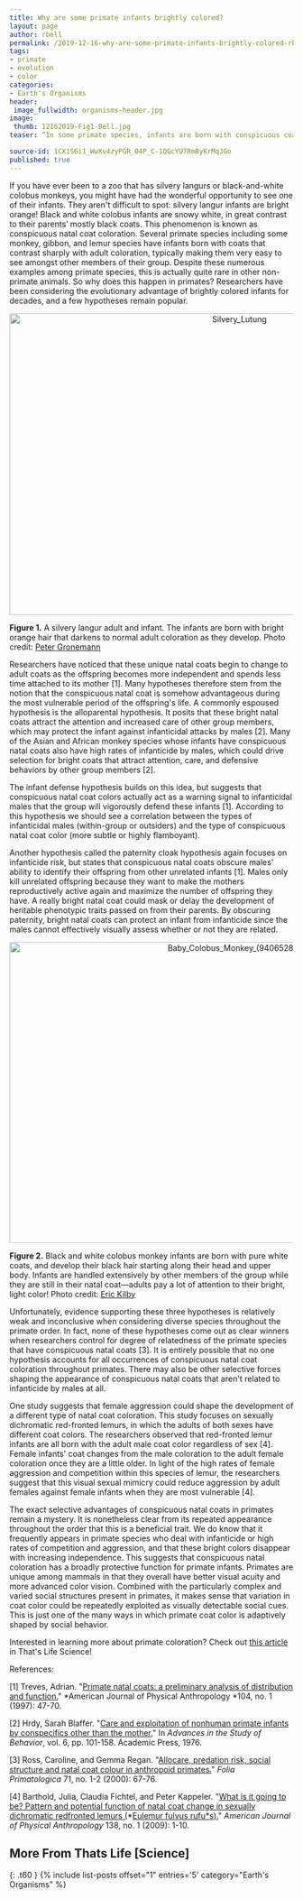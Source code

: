 ```yaml
---
title: Why are some primate infants brightly colored?
layout: page
author: rbell
permalink: /2019-12-16-why-are-some-primate-infants-brightly-colored-rbell/
tags:
- primate
- evolution
- color
categories:
- Earth's Organisms
header:
 image_fullwidth: organisms-header.jpg
image:
 thumb: 12162019-Fig1-Bell.jpg
teaser: “In some primate species, infants are born with conspicuous coats that fade to normal adult coloration over time. What could be causing these uniquely colored infants? What do species with natal coats all have in common?”

source-id: 1CX1S6i1_WwXv4zyPGR_04P_C-1QGcYU7RmByKrMqJGo
published: true
---
```


If you have ever been to a zoo that has silvery langurs or black-and-white colobus monkeys, you might have had the wonderful opportunity to see one of their infants. They aren't difficult to spot: silvery langur infants are bright orange! Black and white colobus infants are snowy white, in great contrast to their parents’ mostly black coats. This phenomenon is known as conspicuous natal coat coloration. Several primate species including some monkey, gibbon, and lemur species have infants born with coats that contrast sharply with adult coloration, typically making them very easy to see amongst other members of their group. Despite these numerous examples among primate species, this is actually quite rare in other non-primate animals. So why does this happen in primates? Researchers have been considering the evolutionary advantage of brightly colored infants for decades, and a few hypotheses remain popular.

<center><a data-flickr-embed="true" href="https://www.flickr.com/photos/139839751@N06/49169198256/in/dateposted-friend/" title="Silvery_Lutung"><img src="https://live.staticflickr.com/65535/49169198256_e005592f51_c.jpg" width="800" height="535" alt="Silvery_Lutung"></a><script async src="//embedr.flickr.com/assets/client-code.js" charset="utf-8"></script></center>

**Figure 1.** A silvery langur adult and infant. The infants are born with bright orange hair that darkens to normal adult coloration as they develop. Photo credit: [Peter Gronemann](https://commons.wikimedia.org/wiki/File:Silvery_Lutung_(7604298188).jpg)

Researchers have noticed that these unique natal coats begin to change to adult coats as the offspring becomes more independent and spends less time attached to its mother [1]. Many hypotheses therefore stem from the notion that the conspicuous natal coat is somehow advantageous during the most vulnerable period of the offspring's life. A commonly espoused hypothesis is the alloparental hypothesis. It posits that these bright natal coats attract the attention and increased care of other group members, which may protect the infant against infanticidal attacks by males [2]. Many of the Asian and African monkey species whose infants have conspicuous natal coats also have high rates of infanticide by males, which could drive selection for bright coats that attract attention, care, and defensive behaviors by other group members [2]. 

The infant defense hypothesis builds on this idea, but suggests that conspicuous natal coat colors actually act as a warning signal to infanticidal males that the group will vigorously defend these infants [1]. According to this hypothesis we should see a correlation between the types of infanticidal males (within-group or outsiders) and the type of conspicuous natal coat color (more subtle or highly flamboyant).

Another hypothesis called the paternity cloak hypothesis again focuses on infanticide risk, but states that conspicuous natal coats obscure males' ability to identify their offspring from other unrelated infants [1]. Males only kill unrelated offspring because they want to make the mothers reproductively active again and maximize the number of offspring they have. A really bright natal coat could mask or delay the development of heritable phenotypic traits passed on from their parents. By obscuring paternity, bright natal coats can protect an infant from infanticide since the males cannot effectively visually assess whether or not they are related. 

<center><a data-flickr-embed="true" href="https://www.flickr.com/photos/139839751@N06/49169425327/in/dateposted-friend/" title="Baby_Colobus_Monkey_(9406528480)"><img src="https://live.staticflickr.com/65535/49169425327_01fbe5666d_c.jpg" width="800" height="534" alt="Baby_Colobus_Monkey_(9406528480)"></a><script async src="//embedr.flickr.com/assets/client-code.js" charset="utf-8"></script></center>

**Figure 2.** Black and white colobus monkey infants are born with pure white coats, and develop their black hair starting along their head and upper body. Infants are handled extensively by other members of the group while they are still in their natal coat—adults pay a lot of attention to their bright, light color! Photo credit: [Eric Kilby](https://commons.wikimedia.org/wiki/File:Baby_Colobus_Monkey_(9406528480).jpg)

Unfortunately, evidence supporting these three hypotheses is relatively weak and inconclusive when considering diverse species throughout the primate order. In fact, none of these hypotheses come out as clear winners when researchers control for degree of relatedness of the primate species that have conspicuous natal coats [3]. It is entirely possible that no one hypothesis accounts for all occurrences of conspicuous natal coat coloration throughout primates. There may also be other selective forces shaping the appearance of conspicuous natal coats that aren't related to infanticide by males at all. 

One study suggests that female aggression could shape the development of a different type of natal coat coloration. This study focuses on sexually dichromatic red-fronted lemurs, in which the adults of both sexes have different coat colors. The researchers observed that red-fronted lemur infants are all born with the adult male coat color regardless of sex [4]. Female infants' coat changes from the male coloration to the adult female coloration once they are a little older. In light of the high rates of female aggression and competition within this species of lemur, the researchers suggest that this visual sexual mimicry could reduce aggression by adult females against female infants when they are most vulnerable [4].

The exact selective advantages of conspicuous natal coats in primates remain a mystery. It is nonetheless clear from its repeated appearance throughout the order that this is a beneficial trait. We do know that it frequently appears in primate species who deal with infanticide or high rates of competition and aggression, and that these bright colors disappear with increasing independence. This suggests that conspicuous natal coloration has a broadly protective function for primate infants. Primates are unique among mammals in that they overall have better visual acuity and more advanced color vision. Combined with the particularly complex and varied social structures present in primates, it makes sense that variation in coat color could be repeatedly exploited as visually detectable social cues. This is just one of the many ways in which primate coat color is adaptively shaped by social behavior. 

Interested in learning more about primate coloration? Check out [this article](http://thatslifesci.com/2018-06-11-The-Colorful-World-of-Primate-Hair-RBell/) in That's Life Science!

References:

[1] Treves, Adrian. "[Primate natal coats: a preliminary analysis of distribution and function.](https://onlinelibrary.wiley.com/doi/pdf/10.1002/%28SICI%291096-8644%28199709%29104%3A1%3C47%3A%3AAID-AJPA4%3E3.0.CO%3B2-A)" *American Journal of Physical Anthropology *104, no. 1 (1997): 47-70.

[2] Hrdy, Sarah Blaffer. "[Care and exploitation of nonhuman primate infants by conspecifics other than the mother.](https://www.researchgate.net/profile/Sarah_Hrdy/publication/245613008_Care_and_Exploitation_of_Nonhuman_Primate_Infants_by_Conspecifics_Other_Than_the_Mother/links/59ea2dbea6fdccef8b08cef0/Care-and-Exploitation-of-Nonhuman-Primate-Infants-by-Conspecifics-Other-Than-the-Mother.pdf)" In *Advances in the Study of Behavior*, vol. 6, pp. 101-158. Academic Press, 1976.

[3] Ross, Caroline, and Gemma Regan. "[Allocare, predation risk, social structure and natal coat colour in anthropoid primates.](https://www.karger.com/Article/Abstract/21731)" *Folia Primatologica* 71, no. 1-2 (2000): 67-76.

[4] Barthold, Julia, Claudia Fichtel, and Peter Kappeler. "[What is it going to be? Pattern and potential function of natal coat change in sexually dichromatic redfronted lemurs (](https://onlinelibrary.wiley.com/doi/pdf/10.1002/ajpa.20868)*[Eulemur fulvus rufu*s](https://onlinelibrary.wiley.com/doi/pdf/10.1002/ajpa.20868)[).](https://onlinelibrary.wiley.com/doi/pdf/10.1002/ajpa.20868)" *American Journal of Physical Anthropology* 138, no. 1 (2009): 1-10.

## More From Thats Life [Science]
{: .t60 }
{% include list-posts offset="1" entries='5' category="Earth's Organisms" %}

